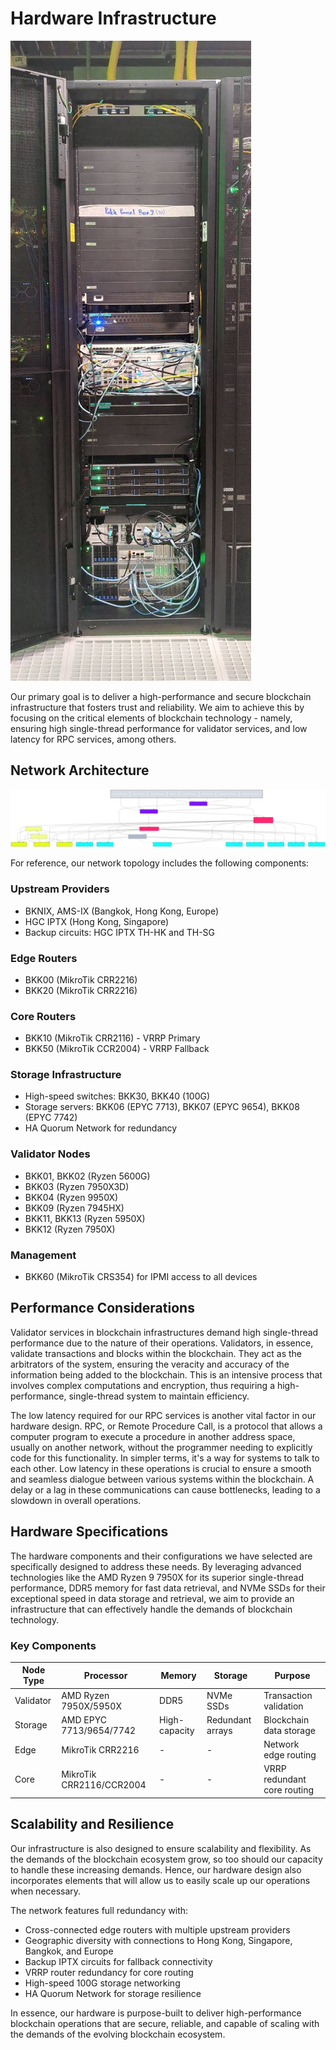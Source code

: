 # Hardware Infrastructure

![Machines at rack](./images/rack/rotko_rack_front.jpeg)

Our primary goal is to deliver a high-performance and secure blockchain
infrastructure that fosters trust and reliability. We aim to achieve this by
focusing on the critical elements of blockchain technology - namely, ensuring
high single-thread performance for validator services, and low latency for RPC
services, among others.

## Network Architecture

![Network Diagram](./images/hardware/network_topology.svg)

For reference, our network topology includes the following components:

### Upstream Providers
- BKNIX, AMS-IX (Bangkok, Hong Kong, Europe)
- HGC IPTX (Hong Kong, Singapore)
- Backup circuits: HGC IPTX TH-HK and TH-SG

### Edge Routers
- BKK00 (MikroTik CRR2216)
- BKK20 (MikroTik CRR2216)

### Core Routers
- BKK10 (MikroTik CRR2116) - VRRP Primary
- BKK50 (MikroTik CCR2004) - VRRP Fallback

### Storage Infrastructure
- High-speed switches: BKK30, BKK40 (100G)
- Storage servers: BKK06 (EPYC 7713), BKK07 (EPYC 9654), BKK08 (EPYC 7742)
- HA Quorum Network for redundancy

### Validator Nodes
- BKK01, BKK02 (Ryzen 5600G)
- BKK03 (Ryzen 7950X3D)
- BKK04 (Ryzen 9950X)
- BKK09 (Ryzen 7945HX)
- BKK11, BKK13 (Ryzen 5950X)
- BKK12 (Ryzen 7950X)

### Management
- BKK60 (MikroTik CRS354) for IPMI access to all devices

## Performance Considerations

Validator services in blockchain infrastructures demand high single-thread performance due to the nature of their operations. Validators, in essence, validate transactions and blocks within the blockchain. They act as the arbitrators of the system, ensuring the veracity and accuracy of the information being added to the blockchain. This is an intensive process that involves complex computations and encryption, thus requiring a high-performance, single-thread system to maintain efficiency.

The low latency required for our RPC services is another vital factor in our hardware design. RPC, or Remote Procedure Call, is a protocol that allows a computer program to execute a procedure in another address space, usually on another network, without the programmer needing to explicitly code for this functionality. In simpler terms, it's a way for systems to talk to each other. Low latency in these operations is crucial to ensure a smooth and seamless dialogue between various systems within the blockchain. A delay or a lag in these communications can cause bottlenecks, leading to a slowdown in overall operations.

## Hardware Specifications

The hardware components and their configurations we have selected are 
specifically designed to address these needs. By leveraging advanced technologies
like the AMD Ryzen 9 7950X for its superior single-thread performance, DDR5
memory for fast data retrieval, and NVMe SSDs for their exceptional speed in
data storage and retrieval, we aim to provide an infrastructure that can
effectively handle the demands of blockchain technology.

### Key Components

| Node Type | Processor | Memory | Storage | Purpose |
|-----------|-----------|--------|---------|---------|
| Validator | AMD Ryzen 7950X/5950X | DDR5 | NVMe SSDs | Transaction validation |
| Storage | AMD EPYC 7713/9654/7742 | High-capacity | Redundant arrays | Blockchain data storage |
| Edge | MikroTik CRR2216 | - | - | Network edge routing |
| Core | MikroTik CRR2116/CCR2004 | - | - | VRRP redundant core routing |

## Scalability and Resilience

Our infrastructure is also designed to ensure scalability and flexibility. As
the demands of the blockchain ecosystem grow, so too should our capacity to
handle these increasing demands. Hence, our hardware design also incorporates
elements that will allow us to easily scale up our operations when necessary.

The network features full redundancy with:
- Cross-connected edge routers with multiple upstream providers
- Geographic diversity with connections to Hong Kong, Singapore, Bangkok, and Europe
- Backup IPTX circuits for fallback connectivity
- VRRP router redundancy for core routing
- High-speed 100G storage networking
- HA Quorum Network for storage resilience

In essence, our hardware is purpose-built to deliver high-performance blockchain
operations that are secure, reliable, and capable of scaling with the demands of
the evolving blockchain ecosystem.
